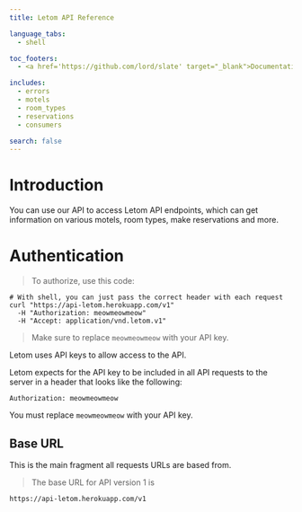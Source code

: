 ```yaml
---
title: Letom API Reference

language_tabs:
  - shell

toc_footers:
  - <a href='https://github.com/lord/slate' target="_blank">Documentation Powered by Slate</a>

includes:
  - errors
  - motels
  - room_types
  - reservations
  - consumers

search: false
---
```


# Introduction

You can use our API to access Letom API endpoints, which can get information on various motels, room types, make reservations and more.

# Authentication

> To authorize, use this code:

```shell
# With shell, you can just pass the correct header with each request
curl "https://api-letom.herokuapp.com/v1"
  -H "Authorization: meowmeowmeow"
  -H "Accept: application/vnd.letom.v1"
```

> Make sure to replace `meowmeowmeow` with your API key.

Letom uses API keys to allow access to the API.

Letom expects for the API key to be included in all API requests to the server in a header that looks like the following:

`Authorization: meowmeowmeow`

<aside class="notice">
You must replace <code>meowmeowmeow</code> with your API key.
</aside>

## Base URL

This is the main fragment all requests URLs are based from.

> The base URL for API version 1 is

```
https://api-letom.herokuapp.com/v1
```
